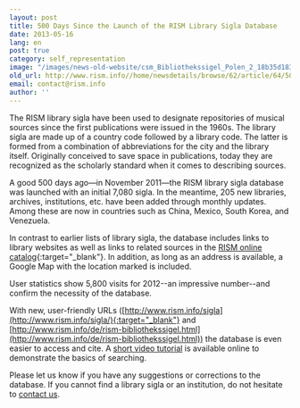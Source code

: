 ```yaml
---
layout: post
title: 500 Days Since the Launch of the RISM Library Sigla Database
date: 2013-05-16
lang: en
post: true
category: self_representation
image: "/images/news-old-website/csm_Bibliothekssigel_Polen_2_18b35d183f.jpg"
old_url: http://www.rism.info//home/newsdetails/browse/62/article/64/500-days-since-the-launch-of-the-rism-library-sigla-database.html
email: contact@rism.info
author: ''
---
```


The RISM library sigla have been used to designate repositories of musical sources since the first publications were issued in the 1960s. The library sigla are made up of a country code followed by a library code. The latter is formed from a combination of abbreviations for the city and the library itself. Originally conceived to save space in publications, today they are recognized as the scholarly standard when it comes to describing sources.

A good 500 days ago—in November 2011—the RISM library sigla database was launched with an initial 7,080 sigla. In the meantime, 205 new libraries, archives, institutions, etc. have been added through monthly updates. Among these are now in countries such as China, Mexico, South Korea, and Venezuela.

In contrast to earlier lists of library sigla, the database includes links to library websites as well as links to related sources in the [RISM online catalog](http://opac.rism.info/index.php?id=2&L=1){:target="_blank"}. In addition, as long as an address is available, a Google Map with the location marked is included.

User statistics show 5,800 visits for 2012--an impressive number--and confirm the necessity of the database.

With new, user-friendly URLs ([http://www.rism.info/sigla](http://www.rism.info/sigla/){:target="_blank"} and [http://www.rism.info/de/rism-bibliothekssigel.html](http://www.rism.info/de/rism-bibliothekssigel.html)) the database is even easier to access and cite. A [short video tutorial](/sigla/help.html#c2138) is available online to demonstrate the basics of searching.

Please let us know if you have any suggestions or corrections to the database. If you cannot find a library sigla or an institution, do not hesitate to [contact us](mailto:contact@rism.info).